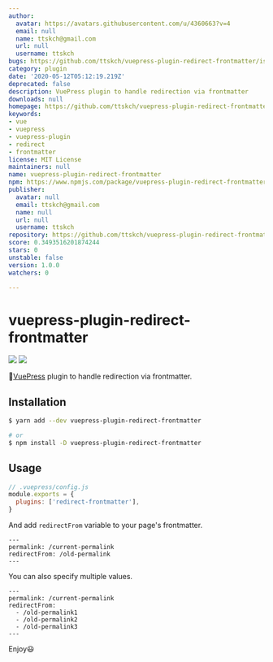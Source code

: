 ```yaml
---
author:
  avatar: https://avatars.githubusercontent.com/u/4360663?v=4
  email: null
  name: ttskch@gmail.com
  url: null
  username: ttskch
bugs: https://github.com/ttskch/vuepress-plugin-redirect-frontmatter/issues
category: plugin
date: '2020-05-12T05:12:19.219Z'
deprecated: false
description: VuePress plugin to handle redirection via frontmatter
downloads: null
homepage: https://github.com/ttskch/vuepress-plugin-redirect-frontmatter#readme
keywords:
- vue
- vuepress
- vuepress-plugin
- redirect
- frontmatter
license: MIT License
maintainers: null
name: vuepress-plugin-redirect-frontmatter
npm: https://www.npmjs.com/package/vuepress-plugin-redirect-frontmatter
publisher:
  avatar: null
  email: ttskch@gmail.com
  name: null
  url: null
  username: ttskch
repository: https://github.com/ttskch/vuepress-plugin-redirect-frontmatter
score: 0.3493516201874244
stars: 0
unstable: false
version: 1.0.0
watchers: 0

---
```


# vuepress-plugin-redirect-frontmatter

[![](https://img.shields.io/npm/v/vuepress-plugin-redirect-frontmatter?style=flat-square)](https://www.npmjs.com/package/vuepress-plugin-redirect-frontmatter)
[![](https://img.shields.io/npm/dm/vuepress-plugin-redirect-frontmatter?style=flat-square)](https://www.npmjs.com/package/vuepress-plugin-redirect-frontmatter)

🎉[VuePress](https://vuepress.vuejs.org/) plugin to handle redirection via frontmatter.

## Installation

```bash
$ yarn add --dev vuepress-plugin-redirect-frontmatter

# or
$ npm install -D vuepress-plugin-redirect-frontmatter
```

## Usage

```js
// .vuepress/config.js
module.exports = {
  plugins: ['redirect-frontmatter'],
}
```

And add `redirectFrom` variable to your page's frontmatter.

```
---
permalink: /current-permalink
redirectFrom: /old-permalink
---
```

You can also specify multiple values.

```
---
permalink: /current-permalink
redirectFrom:
  - /old-permalink1
  - /old-permalink2
  - /old-permalink3
---
```

Enjoy😃
